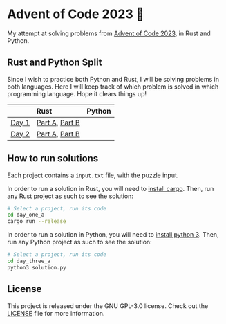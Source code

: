 # Advent of Code 2023 🎄

My attempt at solving problems from [Advent of Code 2023](https://adventofcode.com/), in Rust and Python.

## Rust and Python Split

Since I wish to practice both Python and Rust, I will be solving problems in both languages.
Here I will keep track of which problem is solved in which programming language. Hope it clears things up!

|                                             | Rust                                                                 | Python                       |
|:--------------------------------------------|:---------------------------------------------------------------------|:-----------------------------|
| [Day 1](https://adventofcode.com/2023/day/1)| [Part A](./day_one_a/src/main.rs), [Part B](./day_one_b/src/main.rs) |                              |
| [Day 2](https://adventofcode.com/2023/day/1)| [Part A](./day_two_a/src/main.rs), [Part B](./day_two_b/src/main.rs) |                              |

## How to run solutions

Each project contains a `input.txt` file, with the puzzle input. 

In order to run a solution in Rust, you will need to [install cargo](https://doc.rust-lang.org/cargo/getting-started/installation.html). Then, run any Rust project as such to see the solution:

```bash
# Select a project, run its code
cd day_one_a
cargo run --release
```

In order to run a solution in Python, you will need to [install python 3](https://www.python.org/downloads/). Then, run any Python project as such to see the solution:

```bash
# Select a project, run its code
cd day_three_a
python3 solution.py
```

## License

This project is released under the GNU GPL-3.0 license.
Check out the [LICENSE](LICENSE) file for more information.

